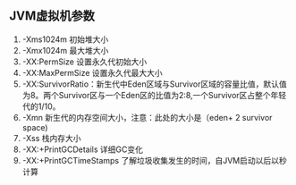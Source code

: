 ## JVM虚拟机参数
1. -Xms1024m  初始堆大小
2. -Xmx1024m  最大堆大小
3. -XX:PermSize  设置永久代初始大小
4. -XX:MaxPermSize  设置永久代最大大小
5. -XX:SurvivorRatio：新生代中Eden区域与Survivor区域的容量比值，默认值为8。两个Survivor区与一个Eden区的比值为2:8,一个Survivor区占整个年轻代的1/10。
6. -Xmn 新生代的内存空间大小，注意：此处的大小是（eden+ 2 survivor space)
7. -Xss 栈内存大小
8. -XX:+PrintGCDetails 详细GC变化
9. -XX:+PrintGCTimeStamps  了解垃圾收集发生的时间，自JVM启动以后以秒计算 
